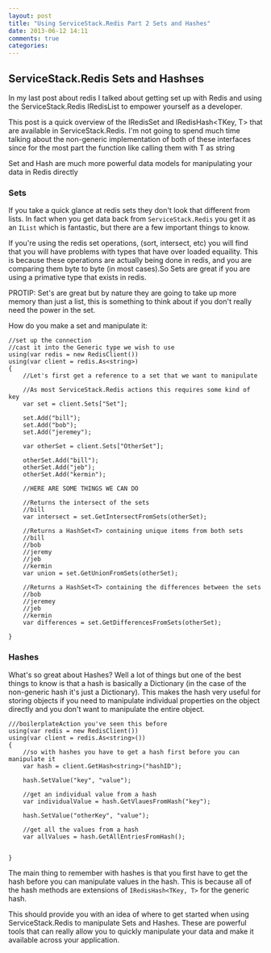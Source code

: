 ```yaml
---
layout: post
title: "Using ServiceStack.Redis Part 2 Sets and Hashes"
date: 2013-06-12 14:11
comments: true
categories: 
---
```


## ServiceStack.Redis Sets and Hashses

In my last post about redis I talked about getting set up with Redis and using the ServiceStack.Redis IRedisList to empower yourself as a developer.

This post is a quick overview of the IRedisSet<T> and IRedisHash<TKey, T> that are available in ServiceStack.Redis. I'm not going to spend much time talking about the non-generic implementation of both of these interfaces since for the most part the function like calling them with T as string

Set and Hash are much more powerful data models for manipulating your data in Redis directly

### Sets

If you take a quick glance at redis sets they don't look that different from lists. In fact when you get data back from `ServiceStack.Redis` you get it as an `IList` which is fantastic, but there are a few important things to know.

If you're using the redis set operations, (sort, intersect, etc) you will find that you will have problems with types that have over loaded equaility. This is because these operations are actually being done in redis, and you are comparing them byte to byte (in most cases).So Sets are great if you are using a primative type that exists in redis.

PROTIP: Set's are great but by nature they are going to take up more memory than just a list, this is something to think about if you don't really need the power in the set.

How do you make a set and manipulate it:

    //set up the connection
    //cast it into the Generic type we wish to use
    using(var redis = new RedisClient())
    using(var client = redis.As<string>)
    {
        //Let's first get a reference to a set that we want to manipulate
     
        //As most ServiceStack.Redis actions this requires some kind of key
        var set = client.Sets["Set"];
     
        set.Add("bill");
        set.Add("bob");
        set.Add("jeremey");
     
        var otherSet = client.Sets["OtherSet"];
     
        otherSet.Add("bill");
        otherSet.Add("jeb");
        otherSet.Add("kermin"); 
     
        //HERE ARE SOME THINGS WE CAN DO
     
        //Returns the intersect of the sets
        //bill
        var intersect = set.GetIntersectFromSets(otherSet);
     
        //Returns a HashSet<T> containing unique items from both sets
        //bill
        //bob
        //jeremy
        //jeb
        //kermin
        var union = set.GetUnionFromSets(otherSet);
     
        //Returns a HashSet<T> containing the differences between the sets
        //bob
        //jeremey
        //jeb
        //kermin
        var differences = set.GetDifferencesFromSets(otherSet);
     
    }
     

### Hashes

What's so great about Hashes? Well a lot of things but one of the best things to know is that a hash is basically a Dictionary (in the case of the non-generic hash it's just a Dictionary). This makes the hash very useful for storing objects if you need to manipulate individual properties on the object directly and you don't want to manipulate the entire object.

    ///boilerplateAction you've seen this before
    using(var redis = new RedisClient())
    using(var client = redis.As<string>())
    {
        //so with hashes you have to get a hash first before you can manipulate it
        var hash = client.GetHash<string>("hashID");
     
        hash.SetValue("key", "value");
     
        //get an individual value from a hash
        var individualValue = hash.GetVlauesFromHash("key");
     
        hash.SetValue("otherKey", "value");
     
        //get all the values from a hash
        var allValues = hash.GetAllEntriesFromHash();
     
     
    }
 
The main thing to remember with hashes is that you first have to get the hash before you can manipulate values in the hash. This is because all of the hash methods are extensions of `IRedisHash<TKey, T>` for the generic hash.

This should provide you with an idea of where to get started when using ServiceStack.Redis to manipulate Sets and Hashes. These are powerful tools that can really allow you to quickly manipulate your data and make it available across your application.
